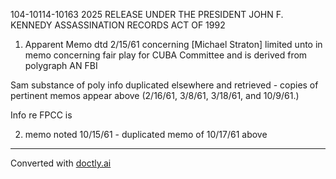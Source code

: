 104-10114-10163 2025 RELEASE UNDER THE PRESIDENT JOHN F. KENNEDY ASSASSINATION RECORDS ACT OF 1992

1. Apparent Memo dtd 2/15/61 concerning [Michael Straton] limited unto in memo concerning fair play for CUBA Committee and is derived from polygraph AN FBI

Sam substance of poly info duplicated elsewhere and retrieved - copies of pertinent memos appear above (2/16/61, 3/8/61, 3/18/61, and 10/9/61.)

Info re FPCC is

2. memo noted 10/15/61 - duplicated memo of 10/17/61 above


---
Converted with [doctly.ai](https://doctly.ai)